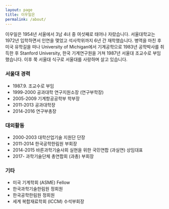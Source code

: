 ```yaml
---
layout: page
title: 이우일은
permalink: /about/
---
```

이우일은 1954년 서울에서 3남 4녀 중 여섯째로 태어나 자랐습니다. 서울대학교는 1972년 입학하면서 인연을 맺었고 석사학위까지 6년 간 재학했습니다.
병역을 마친 후 미국 유학길을 떠나 University of Michigan에서 기계공학으로 1983년 공학박사를 취득한 후 Stanford University, 한국 기계연구원을 거쳐 1987년 서울대 조교수로 부임했습니다. 이후 쭉 서울대 식구로 서울대를 사랑하며 살고 있습니다.

### 서울대 경력
* 1987.9. 조교수로 부임
* 1999-2000 공과대학 연구지원소장 (연구부학장)
* 2005-2009 기계항공공학부 학부장
* 2011-2013 공과대학장
* 2014-2016 연구부총장

### 대외활동
* 2000-2003 대학산업기술 지원단 단장
* 2011-2014 한국공학한림원 부회장
* 2014-2015 바른과학기술사회 실현을 위한 국민연합 (과실연) 상임대표
* 2017- 과학기술단체 총연합회 (과총) 부회장

### 기타
* 미국 기계학회 (ASME) Fellow
* 한국과학기술한림원 정회원
* 한국공학한림원 정회원
* 세계 복합재료학회 (ICCM) 수석부회장


<!-- ![Wooil Lee]({{ "/assets/images/wooil-fam.jpg" | absolute_url }}) -->
